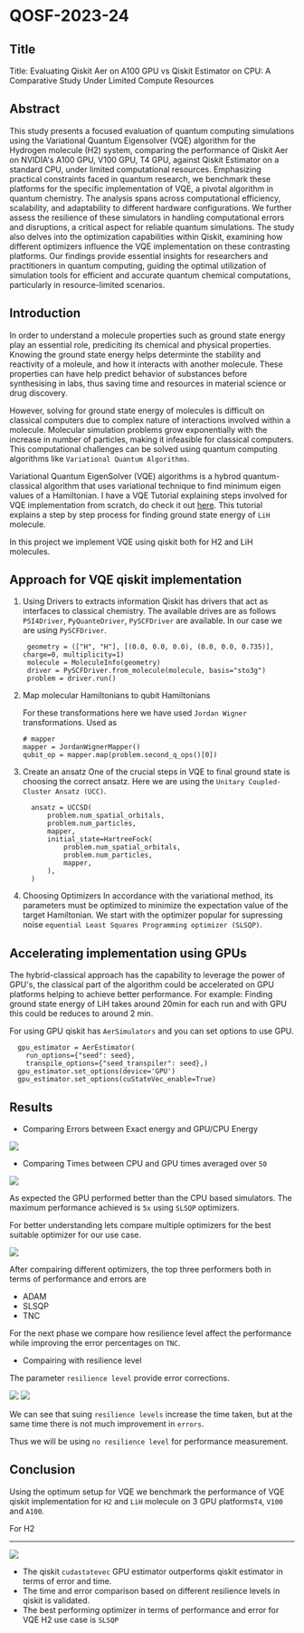 # QOSF-2023-24

## Title
Title: Evaluating Qiskit Aer on A100 GPU vs Qiskit Estimator on CPU: A Comparative Study Under Limited Compute Resources

## Abstract

This study presents a focused evaluation of quantum computing simulations using the Variational Quantum Eigensolver (VQE) algorithm for the Hydrogen molecule (H2) system, comparing the performance of Qiskit Aer on NVIDIA's A100 GPU, V100 GPU, T4 GPU, against Qiskit Estimator on a standard CPU, under limited computational resources. Emphasizing practical constraints faced in quantum research, we benchmark these platforms for the specific implementation of VQE, a pivotal algorithm in quantum chemistry. The analysis spans across computational efficiency, scalability, and adaptability to different hardware configurations. We further assess the resilience of these simulators in handling computational errors and disruptions, a critical aspect for reliable quantum simulations. The study also delves into the optimization capabilities within Qiskit, examining how different optimizers influence the VQE implementation on these contrasting platforms. Our findings provide essential insights for researchers and practitioners in quantum computing, guiding the optimal utilization of simulation tools for efficient and accurate quantum chemical computations, particularly in resource-limited scenarios.  

## Introduction
In order to understand a molecule properties such as ground state energy play an essential role, prediciting its chemical and physical properties.  Knowing the ground state energy helps determinte the stability and reactivity of a moleule, and how it interacts with another molecule. These properties can have help predict behavior of substances before synthesising in labs, thus saving time and resources in material science or drug discovery. 

However, solving for ground state energy of molecules is difficult on classical computers due to complex nature of interactions involved within a molecule. Molecular simulation problems grow exponentially with the increase in number of particles, making it infeasible for classical computers. This computational challenges can be solved using quantum computing algorithms like `Variational Quantum Algorithms`.

Variational Quantum EigenSolver (VQE) algorithms is a hybrod quantum-classical algorithm that uses variational technique to find minimum eigen values of a Hamiltonian. I have a VQE Tutorial explaining steps involved for VQE implementation from scratch, do check it out [here](https://github.com/tinaoberoi/Tutorial_VQE/blob/main/part2_tutorial.ipynb). This tutorial explains a step by step process for finding ground state energy of  `LiH` molecule.

In this project we implement VQE using qiskit both for H2 and LiH molecules.
## Approach for VQE qiskit implementation

1. Using Drivers to extracts information
   Qiskit has drivers that act as interfaces to classical chemistry. The available drives are as follows `PSI4Driver`, `PyQuanteDriver`, `PySCFDriver` are available.
   In our case we are using `PySCFDriver`. 
   
   ```
    geometry = (["H", "H"], [(0.0, 0.0, 0.0), (0.0, 0.0, 0.735)], charge=0, multiplicity=1)
    molecule = MoleculeInfo(geometry)
    driver = PySCFDriver.from_molecule(molecule, basis="sto3g")
    problem = driver.run()
    ```
2. Map molecular Hamiltonians to qubit Hamiltonians

    For these transformations here we have used `Jordan Wigner` transformations. Used as 
    ```
    # mapper
    mapper = JordanWignerMapper()
    qubit_op = mapper.map(problem.second_q_ops()[0])
    ```
3. Create an ansatz
    One of the crucial steps in VQE to final ground state is choosing the correct ansatz. Here we are using the `Unitary Coupled-Cluster Ansatz (UCC)`. 
    ```
      ansatz = UCCSD(
          problem.num_spatial_orbitals,
          problem.num_particles,
          mapper,
          initial_state=HartreeFock(
              problem.num_spatial_orbitals,
              problem.num_particles,
              mapper,
          ),
      )
    ```

4. Choosing Optimizers
    In accordance with the variational method, its parameters must be optimized to minimize the expectation value of the target Hamiltonian. We start with the optimizer popular for supressing noise `equential Least Squares Programming optimizer (SLSQP)`.

## Accelerating implementation using GPUs

The hybrid-classical approach has the capability to leverage the power of GPU's, the classical part of the algorithm could be accelerated on GPU platforms helping to achieve better performance. For example: Finding ground state energy of LiH takes around 20min for each run and with GPU this could be reduces to around 2 min.

For using GPU qiskit has `AerSimulators` and you can set options to use GPU.
```
  gpu_estimator = AerEstimator(
    run_options={"seed": seed},
    transpile_options={"seed_transpiler": seed},)
  gpu_estimator.set_options(device='GPU')
  gpu_estimator.set_options(cuStateVec_enable=True)
```

## Results
- Comparing Errors between Exact energy and GPU/CPU Energy

<img src="./images/T4_cpu_gpu_errors_comparison.png">


- Comparing Times between CPU and GPU times averaged over `50`

<img src="./images/T4_cpu_gpu_time_comparison.png">


As expected the GPU performed better than the CPU based simulators. The maximum performance achieved is `5x` using `SLSQP` optimizers.

For better understanding lets compare multiple optimizers for the best suitable optimizer for our use case.

<img src = "./images/optimizer_performance.png">

After compairing different optimizers, the top three performers both in terms of performance and errors are 

<ul>
  <li> ADAM
  <li> SLSQP
  <li> TNC
</ul>

For the next phase we compare how resilience level affect the performance while improving the error percentages on `TNC`.

- Compairing with resilience level

The parameter `resilience level` provide error corrections.

<img src="./images/T4_resilience_level_times.png">


<img src="./images/T4_resilience_level_errors.png">

We can see that suing `resilience levels` increase the time taken, but at the same time there is not much improvement in `errors`.

Thus we will be using `no resilience level` for performance measurement.

## Conclusion

Using the optimum setup for VQE we benchmark the performance of VQE qiskit implementation for `H2` and `LiH` molecule on 3 GPU platforms`T4`, `V100` and `A100`.

For H2 
<hr>
<img src="./images/performance_comparison_h2.png>

For LiH
<img src="./images/performance_comparison_LiH.png>

  - The qiskit `cudastatevec` GPU estimator outperforms qiskit estimator in terms of error and time. 
  - The time and error comparison based on different resilience levels in qiskit is validated.
  - The best performing optimizer in terms of performance and error for VQE H2 use case is `SLSQP`


